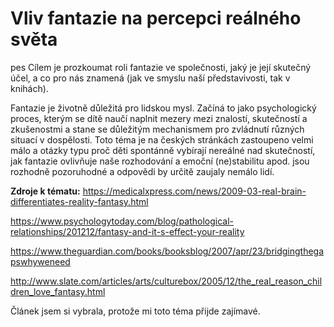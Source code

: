 # **Vliv fantazie na percepci reálného světa**
  pes
Cílem je prozkoumat roli fantazie ve společnosti, jaký je její skutečný účel, a co pro nás znamená (jak ve smyslu naší představivosti, tak v knihách).

Fantazie je životně důležitá pro lidskou mysl. Začíná to jako psychologický proces, kterým se dítě naučí naplnit mezery mezi znalostí, skutečností a zkušenostmi a stane se důležitým mechanismem pro zvládnutí různých situací v dospělosti. Toto téma je na českých stránkách zastoupeno velmi málo a otázky typu proč děti spontánně vybírají nereálné nad skutečností, jak fantazie ovlivňuje naše rozhodování a emoční (ne)stabilitu apod. jsou rozhodně pozoruhodné a odpovědi by určitě zaujaly nemálo lidí.

**Zdroje k tématu:**
https://medicalxpress.com/news/2009-03-real-brain-differentiates-reality-fantasy.html

https://www.psychologytoday.com/blog/pathological-relationships/201212/fantasy-and-it-s-effect-your-reality

https://www.theguardian.com/books/booksblog/2007/apr/23/bridgingthegapswhyweneed

http://www.slate.com/articles/arts/culturebox/2005/12/the_real_reason_children_love_fantasy.html

Článek jsem si vybrala, protože mi toto téma přijde zajímavé.